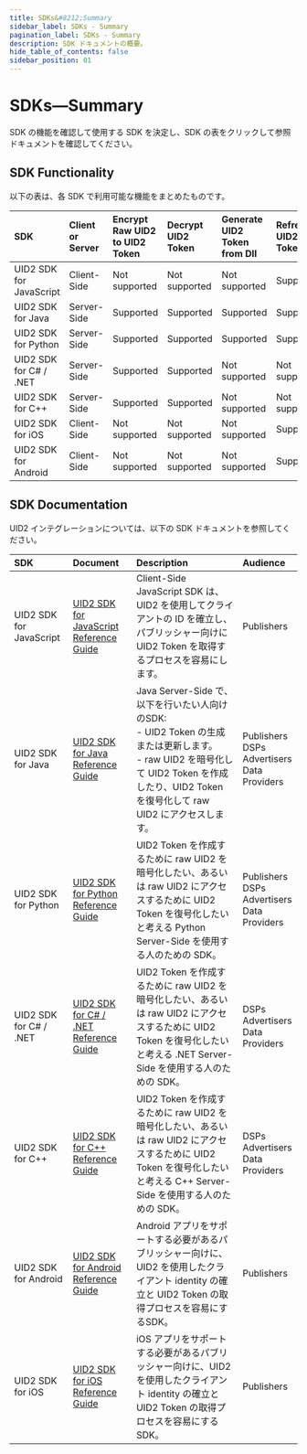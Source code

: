 ```yaml
---
title: SDKs&#8212;Summary
sidebar_label: SDKs - Summary
pagination_label: SDKs - Summary
description: SDK ドキュメントの概要。
hide_table_of_contents: false
sidebar_position: 01
---
```


# SDKs&#8212;Summary

SDK の機能を確認して使用する SDK を決定し、SDK の表をクリックして参照ドキュメントを確認してください。

## SDK Functionality

以下の表は、各 SDK で利用可能な機能をまとめたものです。

| SDK | Client or Server | Encrypt Raw UID2 to UID2 Token | Decrypt UID2 Token | Generate UID2 Token from DII | Refresh UID2 Token |
| :--- | :--- |  :--- | :--- | :--- | :--- |
|UID2 SDK for JavaScript | Client-Side| Not supported | Not supported | Not supported | Supported |
|UID2 SDK for Java | Server-Side | Supported | Supported | Supported | Supported |
|UID2 SDK for Python | Server-Side | Supported | Supported | Supported | Supported |
|UID2 SDK for C# / .NET | Server-Side | Supported | Supported | Not supported | Not supported |
|UID2 SDK for C++ | Server-Side | Supported | Supported | Not supported | Not supported |
|UID2 SDK for iOS | Client-Side| Not supported | Not supported | Not supported | Supported |
|UID2 SDK for Android | Client-Side | Not supported | Not supported | Not supported | Supported |

## SDK Documentation

UID2 インテグレーションについては、以下の SDK ドキュメントを参照してください。

| SDK | Document | Description | Audience |
| :--- | :--- | :--- | :--- |
| UID2 SDK for JavaScript | [UID2 SDK for JavaScript Reference Guide](client-side-identity.md) | Client-Side JavaScript SDK は、UID2 を使用してクライアントの ID を確立し、パブリッシャー向けに UID2 Token を取得するプロセスを容易にします。 | Publishers |
| UID2 SDK for Java | [UID2 SDK for Java Reference Guide](uid2-sdk-ref-java.md) | Java Server-Side で、以下を行いたい人向けのSDK:<br/>- UID2 Token の生成または更新します。<br/>- raw UID2 を暗号化して UID2 Token を作成したり、UID2 Token を復号化して raw UID2 にアクセスします。 | Publishers<br/>DSPs<br/>Advertisers<br/>Data Providers |
| UID2 SDK for Python | [UID2 SDK for Python Reference Guide](uid2-sdk-ref-python.md) | UID2 Token を作成するために raw UID2 を暗号化したい、あるいは raw UID2 にアクセスするために UID2 Token を復号化したいと考える Python Server-Side を使用する人のための SDK。 | Publishers<br/>DSPs<br/>Advertisers<br/>Data Providers |
| UID2 SDK for C# / .NET | [UID2 SDK for C# / .NET Reference Guide](uid2-sdk-ref-csharp-dotnet.md) | UID2 Token を作成するために raw UID2 を暗号化したい、あるいは raw UID2 にアクセスするために UID2 Token を復号化したいと考える .NET Server-Side を使用する人のための SDK。 |DSPs<br/>Advertisers<br/>Data Providers |
| UID2 SDK for C++ | [UID2 SDK for C++ Reference Guide](uid2-sdk-ref-cplusplus.md) | UID2 Token を作成するために raw UID2 を暗号化したい、あるいは raw UID2 にアクセスするために UID2 Token を復号化したいと考える C++ Server-Side を使用する人のための SDK。 | DSPs<br/>Advertisers<br/>Data Providers |
| UID2 SDK for Android | [UID2 SDK for Android Reference Guide](uid2-sdk-ref-android.md) | Android アプリをサポートする必要があるパブリッシャー向けに、UID2 を使用したクライアント identity の確立と UID2 Token の取得プロセスを容易にするSDK。 | Publishers |
| UID2 SDK for iOS | [UID2 SDK for iOS Reference Guide](uid2-sdk-ref-ios.md) | iOS アプリをサポートする必要があるパブリッシャー向けに、UID2 を使用したクライアント identity の確立と UID2 Token の取得プロセスを容易にするSDK。 | Publishers |
